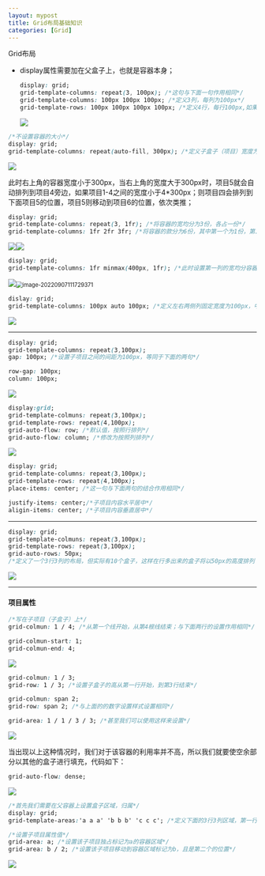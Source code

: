 ```yaml
---
layout: mypost
title: Grid布局基础知识
categories: [Grid]
---
```


Grid布局

- display属性需要加在父盒子上，也就是容器本身；

  ```css
  display: grid;
  grid-template-columns: repeat(3, 100px); /*这句与下面一句作用相同*/
  grid-template-columns: 100px 100px 100px; /*定义3列，每列为100px*/
  grid-template-rows: 100px 100px 100px 100px; /*定义4行，每行100px,如果不设置，则自动拉伸，平均分配*/
  ```

  <img src="./posts/2022/09/07/image-20220907104254606.png">

```css
/*不设置容器的大小*/
display: grid;
grid-template-columns: repeat(auto-fill, 300px); /*定义子盒子（项目）宽度为300px排序，按照容器的宽度自动排列，当用户缩放窗口时会自动向上一行排列*/
```

<img src="./posts/2022/09/07/image-20220907105107795.png">

此时右上角的容器宽度小于300px，当右上角的宽度大于300px时，项目5就会自动排列到项目4旁边，如果项目1-4之间的宽度小于4*300px；则项目四会排列到下面项目5的位置，项目5则移动到项目6的位置，依次类推；

```css
display: grid;
grid-template-columns: repeat(3, 1fr); /*将容器的宽均分为3份，各占一份*/
grid-template-columns: 1fr 2fr 3fr; /*将容器的款分为6份，其中第一个为1份，第二个2份，第三个3份*/
```

<img src="./posts/2022/09/07/image-20220907111220260.png"><img src="./posts/2022/09/07/image-20220907111249738.png">

```css
display: grid;
grid-template-columns: 1fr minmax(400px, 1fr); /*此时设置第一列的宽均分容器的一半，第二列的宽为最低400px，最高与第一列均分容器的宽度，当容器的宽度缩小为800px以下时，仅仅会压缩第一列的宽度，第二列的宽度将会一直是400px*/
```

<img src="./posts/2022/09/07/image-20220907111700702.png"><img src="./posts/2022/09/07/image-20220907111729371.png" alt="image-20220907111729371" style="zoom:80%;" />

```css
dislay: grid;
grid-template-columns: 100px auto 100px; /*定义左右两侧列固定宽度为100px，中间列宽度=容器宽-（左列宽+右列宽）*/
```

<img src="./posts/2022/09/07/image-20220907112340425.png">

---

```css
display: grid;
grid-template-columns: repeat(3,100px);
gap: 100px; /*设置子项目之间的间距为100px，等同于下面的两句*/

row-gap: 100px;
column: 100px;
```

<img src="./posts/2022/09/07/image-20220907112829142.png">

```css
display:grid;
grid-template-colmuns: repeat(3,100px);
grid-template-rows: repeat(4,100px);
grid-auto-flow: row; /*默认值，按照行排列*/
grid-auto-flow: column; /*修改为按照列排列*/
```

<img src="./posts/2022/09/07/image-20220907113507076.png">

```css
display: grid;
grid-template-columns: repeat(3,100px);
grid-template-rows: repeat(4,100px);
place-items: center; /*这一句与下面两句的结合作用相同*/

justify-items: center;/*子项目内容水平居中*/
aligin-items: center; /*子项目内容垂直居中*/
```

---

```css
display: grid;
grid-template-colmuns: repeat(3,100px);
grid-template-rows: repeat(3,100px);
grid-auto-rows: 50px; 
/*定义了一个3行3列的布局，但实际有10个盒子，这样在行多出来的盒子将以50px的高度排列；如果是列的话，将以对应的宽度排列*/
```

<img src="./posts/2022/09/07/image-20220907140637577.png">

---

#### 项目属性

```css
/*写在子项目（子盒子）上*/
grid-colmun: 1 / 4; /*从第一个线开始，从第4根线结束；与下面两行的设置作用相同*/

grid-colmun-start: 1;
grid-colmun-end: 4;
```

<img src="./posts/2022/09/07/image-20220907141637238.png">

```css
grid-colmun: 1 / 3; 
grid-row: 1 / 3; /*设置子盒子的高从第一行开始，到第3行结束*/

grid-colmun: span 2;
grid-row: span 2; /*与上面的的数字设置样式设置相同*/

grid-area: 1 / 1 / 3 / 3; /*甚至我们可以使用这样来设置*/
```

<img src="./posts/2022/09/07/image-20220907141908565.png">

当出现以上这种情况时，我们对于该容器的利用率并不高，所以我们就要使空余部分以其他的盒子进行填充，代码如下：

```css
grid-auto-flow: dense;
```

<img src="./posts/2022/09/07/image-20220907142126703.png">

```css
/*首先我们需要在父容器上设置盒子区域，归属*/
display: grid;
grid-template-areas:'a a a' 'b b b' 'c c c'; /*定义下面的3行3列区域，第一行为a，第二行为b，第三行为c*/

/*设置子项目属性值*/
grid-area: a; /*设置该子项目独占标记为a的容器区域*/
grid-area: b / 2; /*设置该子项目移动到容器区域标记为b，且是第二个的位置*/
```

<img src="./posts/2022/09/07/image-20220907144102739.png">

